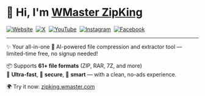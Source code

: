 # 👋 Hi, I'm [WMaster ZipKing](https://zipking.wmaster.com/)

[![Website](https://img.shields.io/badge/Website-ZipKing-3A87F9?style=flat-square&logo=google-chrome&logoColor=white)](https://zipking.wmaster.com/) 
[![X](https://img.shields.io/badge/X(Twitter)-Follow-3A87F9?style=flat-square&logo=twitter&logoColor=white)](https://x.com/ZipkingOfficial) 
[![YouTube](https://img.shields.io/badge/YouTube-Subscribe-3A87F9?style=flat-square&logo=youtube&logoColor=white)](https://www.youtube.com/@WMasterZipKingofficial) 
[![Instagram](https://img.shields.io/badge/Instagram-Profile-3A87F9?style=flat-square&logo=instagram&logoColor=white)](https://www.instagram.com/wmaster_zipking/) 
[![Facebook](https://img.shields.io/badge/Facebook-Page-3A87F9?style=flat-square&logo=facebook&logoColor=white)](https://www.facebook.com/WMasterZipKing) 

---

✨ Your all-in-one 🤖 AI-powered file compression and extractor tool — limited-time free, no signup needed!

📦 Supports **61+ file formats** (ZIP, RAR, 7Z, and more)  
🚀 **Ultra-fast**, 🔐 **secure**, 🧠 **smart** — with a clean, no-ads experience.

🌍 Try it now: [zipking.wmaster.com](https://zipking.wmaster.com/)
